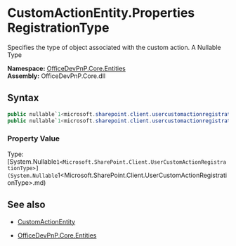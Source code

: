 # CustomActionEntity.Properties RegistrationType
Specifies the type of object associated with the custom action. A Nullable Type  

**Namespace:** [OfficeDevPnP.Core.Entities](OfficeDevPnP.Core.Entities.md)  
**Assembly:** OfficeDevPnP.Core.dll  
## Syntax
```C#
public nullable`1<microsoft.sharepoint.client.usercustomactionregistrationtype> RegistrationType { get; }
public nullable`1<microsoft.sharepoint.client.usercustomactionregistrationtype> RegistrationType { set; }
```

### Property Value
Type: [System.Nullable`1<Microsoft.SharePoint.Client.UserCustomActionRegistrationType>](System.Nullable`1<Microsoft.SharePoint.Client.UserCustomActionRegistrationType>.md) 

## See also
- [CustomActionEntity](CustomActionEntity.md) 

- [OfficeDevPnP.Core.Entities](OfficeDevPnP.Core.Entities.md)
